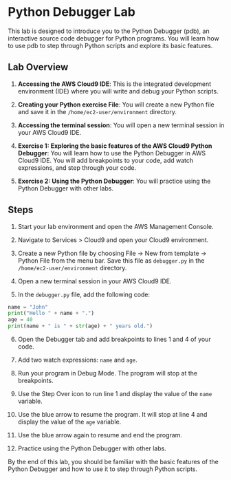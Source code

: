 # Python Debugger Lab

This lab is designed to introduce you to the Python Debugger (pdb), an interactive source code debugger for Python programs. You will learn how to use pdb to step through Python scripts and explore its basic features.

## Lab Overview

1. **Accessing the AWS Cloud9 IDE**: This is the integrated development environment (IDE) where you will write and debug your Python scripts.

2. **Creating your Python exercise File**: You will create a new Python file and save it in the `/home/ec2-user/environment` directory.

3. **Accessing the terminal session**: You will open a new terminal session in your AWS Cloud9 IDE.

4. **Exercise 1: Exploring the basic features of the AWS Cloud9 Python Debugger**: You will learn how to use the Python Debugger in AWS Cloud9 IDE. You will add breakpoints to your code, add watch expressions, and step through your code.

5. **Exercise 2: Using the Python Debugger**: You will practice using the Python Debugger with other labs.

## Steps

1. Start your lab environment and open the AWS Management Console.

2. Navigate to Services > Cloud9 and open your Cloud9 environment.

3. Create a new Python file by choosing File -> New from template -> Python File from the menu bar. Save this file as `debugger.py` in the `/home/ec2-user/environment` directory.

4. Open a new terminal session in your AWS Cloud9 IDE.

5. In the `debugger.py` file, add the following code:

```python
name = "John"
print("Hello " + name + ".")
age = 40
print(name + " is " + str(age) + " years old.")
```

6. Open the Debugger tab and add breakpoints to lines 1 and 4 of your code.

7. Add two watch expressions: `name` and `age`.

8. Run your program in Debug Mode. The program will stop at the breakpoints.

9. Use the Step Over icon to run line 1 and display the value of the `name` variable.

10. Use the blue arrow to resume the program. It will stop at line 4 and display the value of the `age` variable.

11. Use the blue arrow again to resume and end the program.

12. Practice using the Python Debugger with other labs.

By the end of this lab, you should be familiar with the basic features of the Python Debugger and how to use it to step through Python scripts.